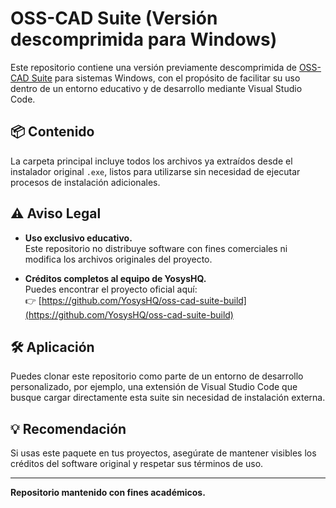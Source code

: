 # OSS-CAD Suite (Versión descomprimida para Windows)

Este repositorio contiene una versión previamente descomprimida de [OSS-CAD Suite](https://github.com/YosysHQ/oss-cad-suite-build) para sistemas Windows, con el propósito de facilitar su uso dentro de un entorno educativo y de desarrollo mediante Visual Studio Code.

## 📦 Contenido

La carpeta principal incluye todos los archivos ya extraídos desde el instalador original `.exe`, listos para utilizarse sin necesidad de ejecutar procesos de instalación adicionales.

## ⚠️ Aviso Legal

- **Uso exclusivo educativo.**  
  Este repositorio no distribuye software con fines comerciales ni modifica los archivos originales del proyecto.

- **Créditos completos al equipo de YosysHQ.**  
  Puedes encontrar el proyecto oficial aquí:  
  👉 [https://github.com/YosysHQ/oss-cad-suite-build](https://github.com/YosysHQ/oss-cad-suite-build)

## 🛠️ Aplicación

Puedes clonar este repositorio como parte de un entorno de desarrollo personalizado, por ejemplo, una extensión de Visual Studio Code que busque cargar directamente esta suite sin necesidad de instalación externa.

## 💡 Recomendación

Si usas este paquete en tus proyectos, asegúrate de mantener visibles los créditos del software original y respetar sus términos de uso.

---

**Repositorio mantenido con fines académicos.**
